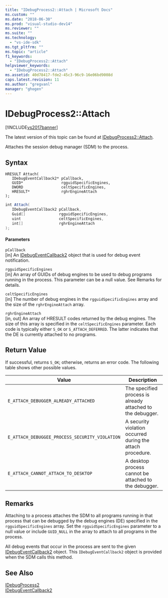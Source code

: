 ```yaml
---
title: "IDebugProcess2::Attach | Microsoft Docs"
ms.custom: ""
ms.date: "2018-06-30"
ms.prod: "visual-studio-dev14"
ms.reviewer: ""
ms.suite: ""
ms.technology: 
  - "vs-ide-sdk"
ms.tgt_pltfrm: ""
ms.topic: "article"
f1_keywords: 
  - "IDebugProcess2::Attach"
helpviewer_keywords: 
  - "IDebugProcess2::Attach"
ms.assetid: 40d78417-fde2-45c3-96c9-16e06bd9008d
caps.latest.revision: 11
ms.author: "gregvanl"
manager: "ghogen"
---
```

# IDebugProcess2::Attach
[!INCLUDE[vs2017banner](../../../includes/vs2017banner.md)]

The latest version of this topic can be found at [IDebugProcess2::Attach](https://docs.microsoft.com/visualstudio/extensibility/debugger/reference/idebugprocess2-attach).  
  
Attaches the session debug manager (SDM) to the process.  
  
## Syntax  
  
```cpp#  
HRESULT Attach(   
   IDebugEventCallback2* pCallback,  
   GUID*                 rgguidSpecificEngines,  
   DWORD                 celtSpecificEngines,  
   HRESULT*              rghrEngineAttach  
);  
```  
  
```csharp  
int Attach(   
   IDebugEventCallback2 pCallback,  
   Guid[]               rgguidSpecificEngines,  
   uint                 celtSpecificEngines,  
   int[]                rghrEngineAttach  
);  
```  
  
#### Parameters  
 `pCallback`  
 [in] An [IDebugEventCallback2](../../../extensibility/debugger/reference/idebugeventcallback2.md) object that is used for debug event notification.  
  
 `rgguidSpecificEngines`  
 [in] An array of GUIDs of debug engines to be used to debug programs running in the process. This parameter can be a null value. See Remarks for details.  
  
 `celtSpecificEngines`  
 [in] The number of debug engines in the `rgguidSpecificEngines` array and the size of the `rghrEngineAttach` array.  
  
 `rghrEngineAttach`  
 [in, out] An array of HRESULT codes returned by the debug engines. The size of this array is specified in the `celtSpecificEngines` parameter. Each code is typically either `S_OK` or `S_ATTACH_DEFERRED`. The latter indicates that the DE is currently attached to no programs.  
  
## Return Value  
 If successful, returns `S_OK`; otherwise, returns an error code. The following table shows other possible values.  
  
|Value|Description|  
|-----------|-----------------|  
|`E_ATTACH_DEBUGGER_ALREADY_ATTACHED`|The specified process is already attached to the debugger.|  
|`E_ATTACH_DEBUGGEE_PROCESS_SECURITY_VIOLATION`|A security violation occurred during the attach procedure.|  
|`E_ATTACH_CANNOT_ATTACH_TO_DESKTOP`|A desktop process cannot be attached to the debugger.|  
  
## Remarks  
 Attaching to a process attaches the SDM to all programs running in that process that can be debugged by the debug engines (DE) specified in the `rgguidSpecificEngines` array. Set the `rgguidSpecificEngines` parameter to a null value or include `GUID_NULL` in the array to attach to all programs in the process.  
  
 All debug events that occur in the process are sent to the given [IDebugEventCallback2](../../../extensibility/debugger/reference/idebugeventcallback2.md) object. This `IDebugEventCallback2` object is provided when the SDM calls this method.  
  
## See Also  
 [IDebugProcess2](../../../extensibility/debugger/reference/idebugprocess2.md)   
 [IDebugEventCallback2](../../../extensibility/debugger/reference/idebugeventcallback2.md)

